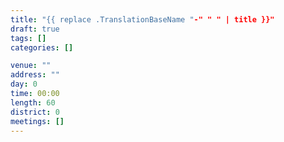 ```yaml
---
title: "{{ replace .TranslationBaseName "-" " " | title }}"
draft: true
tags: []
categories: []

venue: ""
address: ""
day: 0
time: 00:00
length: 60
district: 0
meetings: []
---
```


